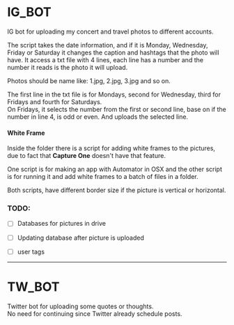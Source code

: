 # IG_BOT
IG bot for uploading my concert and travel photos to different accounts.   

The script takes the date information, and if it is Monday, Wednesday, Friday or Saturday it changes the caption and hashtags that the photo will have. It access a txt file with 4 lines, each line has a number and the number it reads is the photo it will upload.    

Photos should be name like: 1.jpg, 2.jpg, 3.jpg and so on.   

The first line in the txt file is for Mondays, second for Wednesday, third for Fridays and fourth for Saturdays.   
On Fridays, it selects the number from the first or second line, base on if the number in line 4, is odd or even. And uploads the selected line.


#### White Frame
Inside the folder there is a script for adding white frames to the pictures, due to fact that **Capture One** doesn't have that feature. 

One script is for making an app with Automator in OSX and the other script is for running it and add white frames to a batch of files in a folder.   

Both scripts, have different border size if the picture is vertical or horizontal.

### TODO:

- [ ] Databases for pictures in drive   
- [ ] Updating database after picture is uploaded   
- [ ] user tags   


------------------------------------------------------------------------------------------------------------------------------------

# TW_BOT

Twitter bot for uploading some quotes or thoughts.   
No need for continuing since Twitter already schedule posts.
